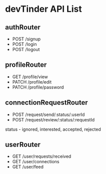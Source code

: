# devTinder API List

## authRouter

- POST /signup
- POST /login
- POST /logout

## profileRouter

- GET /profile/view
- PATCH /profile/edit
- PATCH /profile/password

## connectionRequestRouter

- POST /request/send/:status/:userId
- POST /request/review/:status/:requestId

status - ignored, interested, accepted, rejected

## userRouter

- GET /user/requests/received
- GET /user/connections
- GET /user/feed
